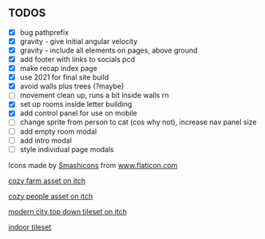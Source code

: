 ## TODOS

- [x] bug pathprefix
- [x] gravity - give initial angular velocity
- [x] gravity - include all elements on pages, above ground
- [x] add footer with links to socials pcd
- [x] make recap index page 
- [x] use 2021 for final site build
- [x] avoid walls plus trees (?maybe)
- [ ] movement clean up, runs a bit inside walls rn
- [x] set up rooms inside letter building
- [x] add control panel for use on mobile  
- [ ] change sprite from person to cat (cos why not), increase nav panel size
- [ ] add empty room modal
- [ ] add intro modal 
- [ ] style individual page modals 

<div>Icons made by <a href="https://www.flaticon.com/authors/smashicons" title="Smashicons">Smashicons</a> from <a href="https://www.flaticon.com/" title="Flaticon">www.flaticon.com</a></div>

[cozy farm asset on itch](https://shubibubi.itch.io/cozy-farm)

[cozy people asset on itch](https://shubibubi.itch.io/cozy-people)

[modern city top down tileset on itch](https://emily2.itch.io/modern-city)

[indoor tileset](https://tilation.itch.io/16x16-small-indoor-tileset)